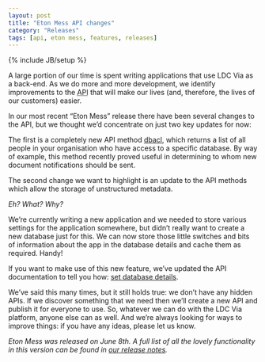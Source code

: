 ```yaml
---
layout: post
title: "Eton Mess API changes"
category: "Releases"
tags: [api, eton mess, features, releases]
---
```

{% include JB/setup %}

A large portion of our time is spent writing applications that use LDC Via as a back-end. As we do more and more development, we identify improvements to the <abbr title="Application Programming Interface">API</abbr> that will make our lives (and, therefore, the lives of our customers) easier.

In our most recent “Eton Mess” release there have been several changes to the API, but we thought we’d concentrate on just two key updates for now:

The first is a completely new API method [dbacl](http://api.ldcvia.com/#get-list-of-database-users), which returns a list of all people in your organisation who have access to a specific database. By way of example, this method recently proved useful in determining to whom new document notifications should be sent.

The second change we want to highlight is an update to the API methods which allow the storage of unstructured metadata.

_Eh? What? Why?_

We’re currently writing a new application and we needed to store various settings for the application somewhere, but didn’t really want to create a new database just for this. We can now store those little switches and bits of information about the app in the database details and cache them as required. Handy!

If you want to make use of this new feature, we’ve updated the API documentation to tell you how: [set database details](http://api.ldcvia.com/#set-database-details).

We’ve said this many times, but it still holds true: we don’t have any hidden APIs. If we discover something that we need then we’ll create a new API and publish it for everyone to use. So, whatever we can do with the LDC Via platform, anyone else can as well. And we’re always looking for ways to improve things: if you have any ideas, please let us know.

_Eton Mess was released on June 8th. A full list of all the lovely functionality in this version can be found in [our release notes](https://ldcvia.zendesk.com/hc/en-gb/articles/208944465-New-release-Eton-Mess-1-0-20160607-)._
